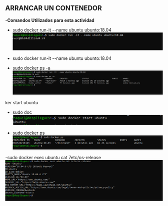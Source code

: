 ## ARRANCAR UN CONTENEDOR ##

-**Comandos Utilizados para esta actividad**


- sudo docker run-it --name ubuntu ubunto:18.04
![arrancar1.png](https://github.com/Rardati/Despliegue/blob/main/Docker/Ejercicio3/Arrancar1.png)


-  sudo docker run-it --name ubuntu ubunto:18.04
- sudo docker ps -a
![2.png](https://github.com/Rardati/Despliegue/blob/main/Docker/Ejercicio3/2.png)


ker start ubuntu
- sudo doc
![3.png](https://github.com/Rardati/Despliegue/blob/main/Docker/Ejercicio3/3.png)

- sudo docker ps
![4.png](https://github.com/Rardati/Despliegue/blob/main/Docker/Ejercicio3/4.png)


-sudo docker exec ubuntu cat 7etc/os-release
![5.png](https://github.com/Rardati/Despliegue/blob/main/Docker/Ejercicio3/5.png)